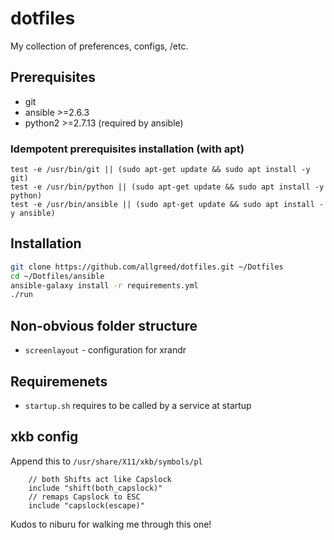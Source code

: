 # dotfiles

My collection of preferences, configs, /etc.

## Prerequisites

- git
- ansible >=2.6.3
- python2 >=2.7.13 (required by ansible)

### Idempotent prerequisites installation (with apt)

```
test -e /usr/bin/git || (sudo apt-get update && sudo apt install -y git)
test -e /usr/bin/python || (sudo apt-get update && sudo apt install -y python)
test -e /usr/bin/ansible || (sudo apt-get update && sudo apt install -y ansible)
```

## Installation

```sh
git clone https://github.com/allgreed/dotfiles.git ~/Dotfiles
cd ~/Dotfiles/ansible
ansible-galaxy install -r requirements.yml
./run
```

## Non-obvious folder structure

- `screenlayout` - configuration for xrandr


<!-- DEAL WITH THIS STUFF BELOW -->

## Requiremenets

- `startup.sh` requires to be called by a service at startup

## xkb config

Append this to `/usr/share/X11/xkb/symbols/pl` 

```
    // both Shifts act like Capslock
    include "shift(both_capslock)"
    // remaps Capslock to ESC
    include "capslock(escape)"
```

Kudos to niburu for walking me through this one!
